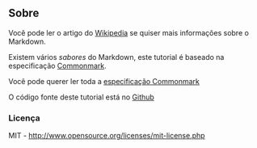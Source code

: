 Sobre
-----

Você pode ler o artigo do [Wikipedia](http://en.wikipedia.org/wiki/Markdown) se quiser mais informações sobre o Markdown.

Existem vários *sabores* do Markdown, este tutorial é baseado na especificação [Commonmark](http://commonmark.org).

Você pode querer ler toda a [especificação Commonmark](http://spec.commonmark.org/)

O código fonte deste tutorial está no [Github](https://github.com/agea/tutorial.md)

### Licença

MIT - <http://www.opensource.org/licenses/mit-license.php>